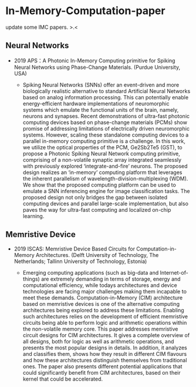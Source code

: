# In-Memory-Computation-paper

update some IMC papers. >.<

## Neural Networks

- 2019 APS：A Photonic In-Memory Computing primitive for Spiking Neural Networks using Phase-Change Materials. (Purdue University, USA)

  - Spiking Neural Networks (SNNs) offer an event-driven and more biologically realistic alternative to standard Artificial Neural Networks based on analog information processing. This can potentially enable energy-efficient hardware implementations of neuromorphic systems which emulate the functional units of the brain, namely, neurons and synapses. Recent demonstrations of ultra-fast photonic computing devices based on phase-change materials (PCMs) show promise of addressing limitations of electrically driven neuromorphic systems. However, scaling these standalone computing devices to a parallel in-memory computing primitive is a challenge. In this work, we utilize the optical properties of the PCM, Ge2Sb2Te5 (GST), to propose a Photonic Spiking Neural Network computing primitive, comprising of a non-volatile synaptic array integrated seamlessly with previously explored ‘integrate-and-fire’ neurons. The proposed design realizes an ‘in-memory’ computing platform that leverages the inherent parallelism of wavelength-division-multiplexing (WDM). We show that the proposed computing platform can be used to emulate a SNN inferencing engine for image classification tasks. The proposed design not only bridges the gap between isolated computing devices and parallel large-scale implementation, but also paves the way for ultra-fast computing and localized on-chip learning.
  
 
 ## Memristive Device
 
 - 2019 ISCAS: Memristive Device Based Circuits for Computation-in-Memory Architectures. (Delft University of Technology, The Netherlands; Tallinn University of Technology, Estonia)
 
   - Emerging computing applications (such as big-data and Internet-of-things) are extremely demanding in terms of storage, energy and computational efficiency, while todays architectures and device technologies are facing major challenges making them incapable to meet these demands. Computation-in-Memory (CIM) architecture based on memristive devices is one of the alternative computing architectures being explored to address these limitations. Enabling such architectures relies on the development of efficient memristive circuits being able to perform logic and arithmetic operations within the non-volatile memory core. This paper addresses memristive circuit designs for CIM architectures. It gives a complete overview of all designs, both for logic as well as arithmetic operations, and presents the most popular designs in details. In addition, it analyzes and classifies them, shows how they result in different CIM flavours and how these architectures distinguish themselves from traditional ones. The paper also presents different potential applications that could significantly benefit from CIM architectures, based on their kernel that could be accelerated.
   
   
   
